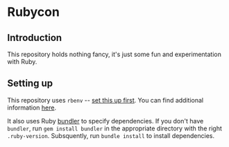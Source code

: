 # Rubycon

## Introduction

This repository holds nothing fancy, it's just some fun and experimentation with Ruby.

## Setting up

This repository uses `rbenv` -- [set this up first](https://github.com/rbenv/rbenv). You can find additional information [here](https://www.develves.net/blogs/asd/2016-03-17-using-virtual-environments-ruby-1/).

It also uses Ruby [bundler](https://bundler.io/) to specify dependencies. If you don't have `bundler`, run `gem install bundler` in the appropriate directory with the right `.ruby-version`. Subsquently, run `bundle install` to install dependencies.
